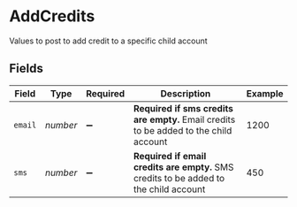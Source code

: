 # AddCredits

Values to post to add credit to a specific child account


## Fields

| Field                                                                                  | Type                                                                                   | Required                                                                               | Description                                                                            | Example                                                                                |
| -------------------------------------------------------------------------------------- | -------------------------------------------------------------------------------------- | -------------------------------------------------------------------------------------- | -------------------------------------------------------------------------------------- | -------------------------------------------------------------------------------------- |
| `email`                                                                                | *number*                                                                               | :heavy_minus_sign:                                                                     | **Required if sms credits are empty.** Email credits to be added to the child account<br/> | 1200                                                                                   |
| `sms`                                                                                  | *number*                                                                               | :heavy_minus_sign:                                                                     | **Required if email credits are empty.** SMS credits to be added to the child account<br/> | 450                                                                                    |